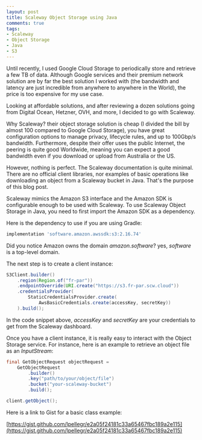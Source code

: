 ```yaml
---
layout: post
title: Scaleway Object Storage using Java
comments: true
tags:
- Scaleway
- Object Storage
- Java
- S3
---
```


Until recently, I used Google Cloud Storage to periodically store and retrieve 
a few TB of data. Although Google services and their premium network 
solution are by far the best solution I worked with (the bandwidth and latency 
are just incredible from anywhere to anywhere in the World), the price is too
expensive for my use case. 

Looking at affordable solutions, and after reviewing a dozen solutions going 
from Digital Ocean, Hetzner, OVH, and more, I decided to go with Scaleway.

Why Scaleway? their object storage solution is cheap (I divided the bill by
almost 100 compared to Google Cloud Storage), you have great 
configuration options to manage privacy, lifecycle rules, and up to 100Gbp/s 
bandwidth. Furthermore, despite their offer uses the public Internet, the 
peering is quite good Worldwide, meaning you can expect a good bandwidth even if
you download or upload from Australia or the US.

However, nothing is perfect. The Scaleway documentation is quite minimal. There
are no official client libraries, nor examples of basic operations
like downloading an object from a Scaleway bucket in Java. That's the purpose of
this blog post.

Scaleway mimics the Amazon S3 interface and the Amazon SDK is configurable 
enough to be used with Scaleway. To use Scaleway Object Storage in Java, you
need to first import the Amazon SDK as a dependency.

Here is the dependency to use if you are using Gradle:

```groovy
implementation 'software.amazon.awssdk:s3:2.16.74'
```

Did you notice Amazon owns the domain _amazon.software_? yes, _software_ is a 
top-level domain.

The next step is to create a client instance:

```java
S3Client.builder()
    .region(Region.of("fr-par"))
    .endpointOverride(URI.create("https://s3.fr-par.scw.cloud"))
    .credentialsProvider(
        StaticCredentialsProvider.create(
            AwsBasicCredentials.create(accessKey, secretKey))
    ).build();
```

In the code snippet above, _accessKey_ and _secretKey_ are your credentials to
get from the Scaleway dashboard.

Once you have a client instance, it is really easy to interact with the Object
Storage service. For instance, here is an example to retrieve an object file as 
an _InputStream_:

```java
final GetObjectRequest objectRequest =
    GetObjectRequest
        .builder()
        .key("path/to/your/object/file")
        .bucket("your-scaleway-bucket")
        .build();

client.getObject();
```

Here is a link to Gist for a basic class example:

[https://gist.github.com/lpellegr/e2a05f24181c33a65467fbc189a2e115](https://gist.github.com/lpellegr/e2a05f24181c33a65467fbc189a2e115)
